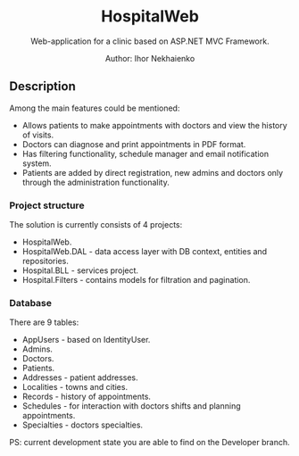 <div align="center">  

# HospitalWeb

Web-application for a clinic based on ASP.NET MVC Framework.

Author: Ihor Nekhaienko

</div>  

## Description
Among the main features could be mentioned:
- Allows patients to make appointments with doctors and view the history of visits.
- Doctors can diagnose and print appointments in PDF format.
- Has filtering functionality, schedule manager and email notification system.
- Patients are added by direct registration, new admins and doctors only through the administration functionality.

### Project structure
The solution is currently consists of 4 projects:
- HospitalWeb.
- HospitalWeb.DAL - data access layer with DB context, entities and repositories.
- Hospital.BLL - services project.
- Hospital.Filters - contains models for filtration and pagination.

### Database
There are 9 tables:
- AppUsers - based on IdentityUser.
- Admins.
- Doctors.
- Patients.
- Addresses - patient addresses.
- Localities - towns and cities.
- Records - history of appointments.
- Schedules - for interaction with doctors shifts and planning appointments.
- Specialties - doctors specialties.

PS: current development state you are able to find on the Developer branch.
